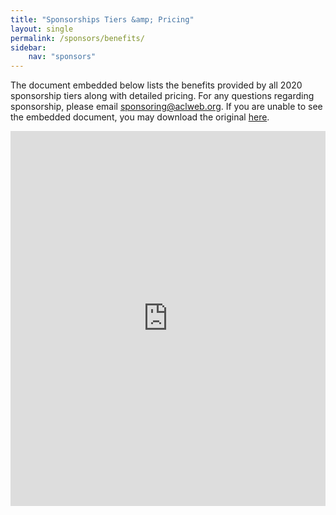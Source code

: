 ```yaml
---
title: "Sponsorships Tiers &amp; Pricing"
layout: single
permalink: /sponsors/benefits/
sidebar: 
    nav: "sponsors"
---
```


The document embedded below lists the benefits provided by all 2020 sponsorship tiers along with detailed pricing. For any questions regarding sponsorship, please email [sponsoring@aclweb.org](mailto:sponsoring@aclweb.org ). If you are unable to see the embedded document, you may download the original [here](/downloads/Sponsorship-2020-booklet.pdf).

<iframe class="scribd_iframe_embed" title="Sponsorship 2019 Booklet" src="https://www.scribd.com/embeds/397658665/content?start_page=1&view_mode=scroll&show_recommendations=false&access_key=key-51lzwmJE6seWwDZCxFcX" data-auto-height="true" data-aspect-ratio="null" scrolling="no" width="100%" height="600" frameborder="0"></iframe>

